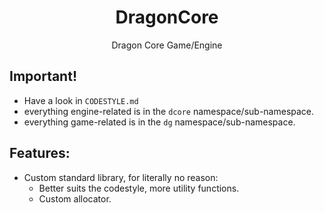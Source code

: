 <h1 align="center">DragonCore</h1>
<p align="center">Dragon Core Game/Engine</p>

## Important!

- Have a look in `CODESTYLE.md`
- everything engine-related is in the `dcore` namespace/sub-namespace.
- everything game-related is in the `dg` namespace/sub-namespace.

## Features:

- Custom standard library, for literally no reason:
  - Better suits the codestyle, more utility functions.
  - Custom allocator.
